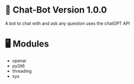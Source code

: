 # 🤖 Chat-Bot Version 1.0.0
A bot to chat with and ask any question uses the chatGPT API

# 🖥️ Modules
- openai
- pyQt6
- threading
- sys
